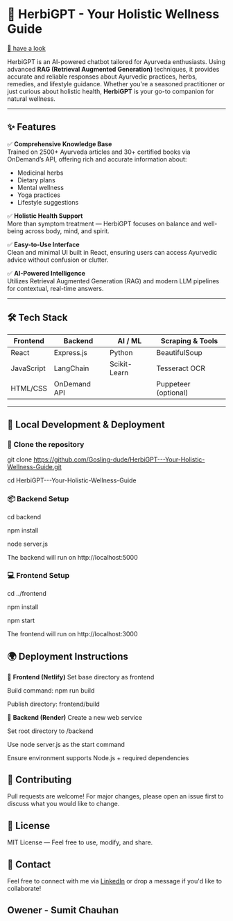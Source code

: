 # 🌿 HerbiGPT - Your Holistic Wellness Guide

[🔗 have a look](https://herbigpt.netlify.app/)

HerbiGPT is an AI-powered chatbot tailored for Ayurveda enthusiasts. Using advanced **RAG (Retrieval Augmented Generation)** techniques, it provides accurate and reliable responses about Ayurvedic practices, herbs, remedies, and lifestyle guidance. Whether you're a seasoned practitioner or just curious about holistic health, **HerbiGPT** is your go-to companion for natural wellness.

---

## ✨ Features

✅ **Comprehensive Knowledge Base**  
Trained on 2500+ Ayurveda articles and 30+ certified books via OnDemand’s API, offering rich and accurate information about:
- Medicinal herbs
- Dietary plans
- Mental wellness
- Yoga practices
- Lifestyle suggestions

✅ **Holistic Health Support**  
More than symptom treatment — HerbiGPT focuses on balance and well-being across body, mind, and spirit.

✅ **Easy-to-Use Interface**  
Clean and minimal UI built in React, ensuring users can access Ayurvedic advice without confusion or clutter.

✅ **AI-Powered Intelligence**  
Utilizes Retrieval Augmented Generation (RAG) and modern LLM pipelines for contextual, real-time answers.

---

## 🛠 Tech Stack

| Frontend        | Backend         | AI / ML           | Scraping & Tools     |
|-----------------|------------------|-------------------|----------------------|
| React           | Express.js       | Python            | BeautifulSoup        |
| JavaScript      | LangChain        | Scikit-Learn      | Tesseract OCR        |
| HTML/CSS        | OnDemand API     |                   | Puppeteer (optional) |

---

## 🚀 Local Development & Deployment

### 📁 Clone the repository

git clone https://github.com/Gosling-dude/HerbiGPT---Your-Holistic-Wellness-Guide.git

cd HerbiGPT---Your-Holistic-Wellness-Guide
### 📦 **Backend Setup**
cd backend

npm install

node server.js

The backend will run on http://localhost:5000

### 💻 **Frontend Setup**
cd ../frontend

npm install

npm start

The frontend will run on http://localhost:3000

## 🌍 **Deployment Instructions**
🔸 **Frontend (Netlify)**
Set base directory as frontend

Build command: npm run build

Publish directory: frontend/build

🔸 **Backend (Render)**
Create a new web service

Set root directory to /backend

Use node server.js as the start command

Ensure environment supports Node.js + required dependencies

## 🙌 **Contributing**
Pull requests are welcome! For major changes, please open an issue first to discuss what you would like to change.

## 📜 **License**
MIT License — Feel free to use, modify, and share.
## 💬 **Contact**
Feel free to connect with me via [LinkedIn](https://www.linkedin.com/in/sumit-chauhan-006399257/) or drop a message if you'd like to collaborate!


## Owener - **Sumit Chauhan**

